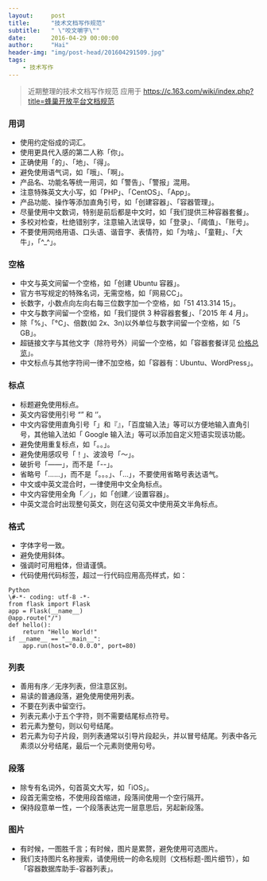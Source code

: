```yaml
---
layout:     post
title:      "技术文档写作规范"
subtitle:   " \"咬文嚼字\""
date:       2016-04-29 00:00:00
author:     "Hai"
header-img: "img/post-head/201604291509.jpg"
tags:
    - 技术写作
---
```



> 近期整理的技术文档写作规范
> 应用于 https://c.163.com/wiki/index.php?title=蜂巢开放平台文档规范

### 用词

* 使用约定俗成的词汇。
* 使用更具代入感的第二人称「你」。
* 正确使用「的」、「地」、「得」。
* 避免使用语气词，如「哦」、「啊」。
* 产品名、功能名等统一用词，如「警告」、「警报」混用。
* 注意特殊英文大小写，如「PHP」、「CentOS」、「App」。
* 产品功能、操作等添加直角引号，如「创建容器」、「容器管理」。
* 尽量使用中文数词，特别是前后都是中文时，如「我们提供三种容器套餐」。
* 多校对检查，杜绝错别字，注意输入法误导，如「登录」、「阈值」、「账号」。
* 不要使用网络用语、口头语、谐音字、表情符，如「为啥」、「童鞋」、「大牛」，「^_^」。


### 空格

* 中文与英文间留一个空格，如「创建 Ubuntu 容器」。
* 官方书写规定的特殊名词，无需空格，如「网易CC」。
* 长数字，小数点向左向右每三位数字加一个空格，如「51 413.314 15」。
* 中文与数字间留一个空格，如「我们提供 3 种容器套餐」、「2015 年 4 月」。
* 除「%」、「°C」、倍数(如 2x、3n)以外单位与数字间留一个空格，如「5 GB」。
* 超链接文字与其他文字（除符号外）间留一个空格，如「容器套餐详见 [价格总览](https://c.163.com/price)」。
* 中文标点与其他字符间一律不加空格，如「容器有：Ubuntu、WordPress」。

### 标点

* 标题避免使用标点。
* 英文内容使用引号 “” 和 ‘’。
* 中文内容使用直角引号「」和『』，「百度输入法」等可以方便地输入直角引号，其他输入法如「 Google 输入法」等可以添加自定义短语实现该功能。
* 避免使用重复标点，如「。。」。
* 避免使用感叹号「！」、波浪号「～」。
* 破折号「——」，而不是「--」。
* 省略号「……」，而不是「。。。」、「...」，不要使用省略号表达语气。
* 中文或中英文混合时，一律使用中文全角标点。
* 中文内容使用全角「／」，如「创建／设置容器」。
* 中英文混合时出现整句英文，则在这句英文中使用英文半角标点。

### 格式

* 字体字号一致。
* 避免使用斜体。
* 强调时可用粗体，但请谨慎。
* 代码使用代码标签，超过一行代码应用高亮样式，如：
<pre><code>Python 
\#-*- coding: utf-8 -*-
from flask import Flask
app = Flask(__name__)
@app.route("/")
def hello():
    return "Hello World!"
if __name__ == "__main__":
    app.run(host="0.0.0.0", port=80) </code></pre>

### 列表

* 善用有序／无序列表，但注意区别。
* 易读的普通段落，避免使用使用列表。
* 不要在列表中留空行。
* 列表元素小于五个字符，则不需要结尾标点符号。
* 若元素为整句，则以句号结尾。
* 若元素为句子片段，则列表通常以引导片段起头，并以冒号结尾。列表中各元素须以分号结尾，最后一个元素则使用句号。

### 段落

* 除专有名词外，句首英文大写，如「iOS」。
* 段首无需空格，不使用段首缩进，段落间使用一个空行隔开。
* 保持段意单一性，一个段落表达完一层意思后，另起新段落。

### 图片
* 有时候，一图胜千言；有时候，图片是累赘，避免使用可选图片。
* 我们支持图片名称搜索，请使用统一的命名规则（文档标题-图片细节），如「容器数据库助手-容器列表」。